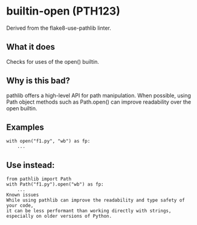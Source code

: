 # builtin-open (PTH123)
Derived from the flake8-use-pathlib linter.
## What it does
Checks for uses of the open() builtin.
## Why is this bad?
pathlib offers a high-level API for path manipulation. When possible,
using Path object methods such as Path.open() can improve readability
over the open builtin.
## Examples
```
with open("f1.py", "wb") as fp:
    ...
```
## Use instead:
```
from pathlib import Path
with Path("f1.py").open("wb") as fp:
    ...
Known issues
While using pathlib can improve the readability and type safety of your code,
it can be less performant than working directly with strings,
especially on older versions of Python.
```